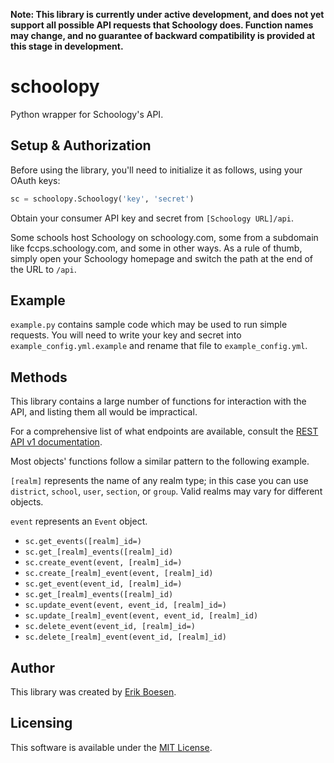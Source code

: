 **Note: This library is currently under active development, and does not yet support all possible API requests that Schoology does. Function names may change, and no guarantee of backward compatibility is provided at this stage in development.**

# schoolopy
Python wrapper for Schoology's API.

## Setup & Authorization
Before using the library, you'll need to initialize it as follows, using your OAuth keys:

```py
sc = schoolopy.Schoology('key', 'secret')
```

Obtain your consumer API key and secret from `[Schoology URL]/api`.

Some schools host Schoology on schoology.com, some from a subdomain like fccps.schoology.com, and some in other ways. As a rule of thumb, simply open your Schoology homepage and switch the path at the end of the URL to `/api`.

## Example
`example.py` contains sample code which may be used to run simple requests. You will need to write your key and secret into `example_config.yml.example` and rename that file to `example_config.yml`.

## Methods
This library contains a large number of functions for interaction with the API, and listing them all would be impractical.

For a comprehensive list of what endpoints are available, consult the [REST API v1 documentation](https://developers.schoology.com/api-documentation/rest-api-v1).

Most objects' functions follow a similar pattern to the following example.

`[realm]` represents the name of any realm type; in this case you can use `district`, `school`, `user`, `section`, or `group`. Valid realms may vary for different objects.

`event` represents an `Event` object.

* `sc.get_events([realm]_id=)`
* `sc.get_[realm]_events([realm]_id)`
* `sc.create_event(event, [realm]_id=)`
* `sc.create_[realm]_event(event, [realm]_id)`
* `sc.get_event(event_id, [realm]_id=)`
* `sc.get_[realm]_events([realm]_id)`
* `sc.update_event(event, event_id, [realm]_id=)`
* `sc.update_[realm]_event(event, event_id, [realm]_id)`
* `sc.delete_event(event_id, [realm]_id=)`
* `sc.delete_[realm]_event(event_id, [realm]_id)`

## Author
This library was created by [Erik Boesen](https://github.com/ErikBoesen).

## Licensing
This software is available under the [MIT License](LICENSE).
